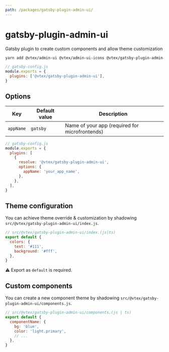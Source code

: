 ```yaml
---
path: /packages/gatsby-plugin-admin-ui/
---
```


# gatsby-plugin-admin-ui

Gatsby plugin to create custom components and allow theme customization

```bash isStatic
yarn add @vtex/admin-ui @vtex/admin-ui-icons @vtex/gatsby-plugin-admin-ui
```

```js isStatic
// gatsby-config.js
module.exports = {
  plugins: ['@vtex/gatsby-plugin-admin-ui'],
}
```

## Options

| Key       | Default value | Description                                    |
| --------- | ------------- | ---------------------------------------------- |
| `appName` | `gatsby`      | Name of your app (required for microfrontends) |

```js isStatic
// gatsby-config.js
module.exports = {
  plugins: [
    {
      resolve: '@vtex/gatsby-plugin-admin-ui',
      options: {
        appName: 'your_app_name',
      },
    },
  ],
}
```

## Theme configuration

You can achieve theme override & customization by shadowing `src/@vtex/gatsby-plugin-admin-ui/index.js`.

```js isStatic
// src/@vtex/gatsby-plugin-admin-ui/index.(js|ts)
export default {
  colors: {
    text: '#111',
    background: '#fff',
  },
}
```

⚠️ Export as `default` is required.

## Custom components

You can create a new component theme by shadowing `src/@vtex/gatsby-plugin-admin-ui/components.js`.

```js isStatic
// src/@vtex/gatsby-plugin-admin-ui/components.(js | ts)
export default {
  componentName: {
    bg: 'blue',
    color: 'light.primary',
    // ...
  },
}
```
